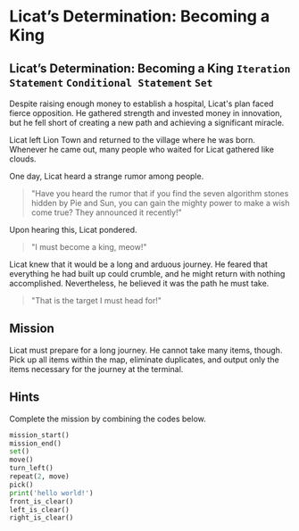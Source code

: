 # Licat’s Determination: Becoming a King

## Licat’s Determination: Becoming a King `Iteration Statement` `Conditional Statement` `Set`

Despite raising enough money to establish a hospital, Licat's plan faced fierce opposition. He gathered strength and invested money in innovation, but he fell short of creating a new path and achieving a significant miracle.

Licat left Lion Town and returned to the village where he was born. Whenever he came out, many people who waited for Licat gathered like clouds.

One day, Licat heard a strange rumor among people.

> "Have you heard the rumor that if you find the seven algorithm stones hidden by Pie and Sun, you can gain the mighty power to make a wish come true? They announced it recently!"

Upon hearing this, Licat pondered.

> "I must become a king, meow!"

Licat knew that it would be a long and arduous journey. He feared that everything he had built up could crumble, and he might return with nothing accomplished. Nevertheless, he believed it was the path he must take.

> "That is the target I must head for!"


## Mission

Licat must prepare for a long journey. He cannot take many items, though. Pick up all items within the map, eliminate duplicates, and output only the items necessary for the journey at the terminal.


## Hints
Complete the mission by combining the codes below.
```python
mission_start()
mission_end()
set()
move()
turn_left()
repeat(2, move)
pick()
print('hello world!')
front_is_clear()
left_is_clear()
right_is_clear()
```